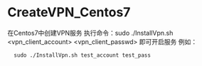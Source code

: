# CreateVPN_Centos7
在Centos7中创建VPN服务
执行命令：sudo ./InstallVpn.sh <vpn_client_account> <vpn_client_passwd> 即可开启服务
例如：
```console
  sudo ./InstallVpn.sh test_account test_pass
``` 
